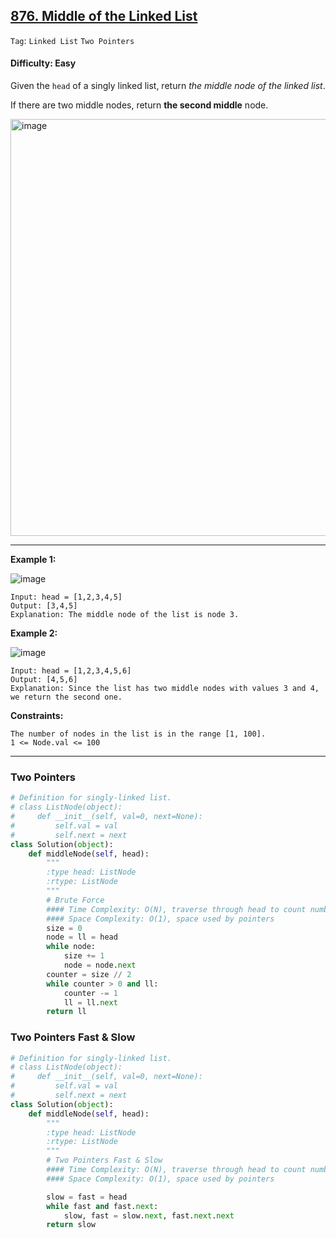 ## [876. Middle of the Linked List](https://leetcode.com/problems/middle-of-the-linked-list)

```Tag```: ```Linked List``` ```Two Pointers```

#### Difficulty: Easy

Given the ```head``` of a singly linked list, return _the middle node of the linked list_.

If there are two middle nodes, return __the second middle__ node.

<img width="667" alt="image" src="https://user-images.githubusercontent.com/35042430/205469894-820539c5-5094-46e5-9c6f-966aed2bdd22.png">

---

__Example 1:__

![image](https://assets.leetcode.com/uploads/2021/07/23/lc-midlist1.jpg)

```
Input: head = [1,2,3,4,5]
Output: [3,4,5]
Explanation: The middle node of the list is node 3.
```

__Example 2:__

![image](https://assets.leetcode.com/uploads/2021/07/23/lc-midlist2.jpg)

```
Input: head = [1,2,3,4,5,6]
Output: [4,5,6]
Explanation: Since the list has two middle nodes with values 3 and 4, we return the second one.
```

__Constraints:__

```
The number of nodes in the list is in the range [1, 100].
1 <= Node.val <= 100
```

---

### Two Pointers

```Python
# Definition for singly-linked list.
# class ListNode(object):
#     def __init__(self, val=0, next=None):
#         self.val = val
#         self.next = next
class Solution(object):
    def middleNode(self, head):
        """
        :type head: ListNode
        :rtype: ListNode
        """
        # Brute Force
        #### Time Complexity: O(N), traverse through head to count number of nodes
        #### Space Complexity: O(1), space used by pointers
        size = 0
        node = ll = head
        while node:
            size += 1
            node = node.next
        counter = size // 2
        while counter > 0 and ll:
            counter -= 1
            ll = ll.next
        return ll
```

### Two Pointers Fast & Slow

```Python
# Definition for singly-linked list.
# class ListNode(object):
#     def __init__(self, val=0, next=None):
#         self.val = val
#         self.next = next
class Solution(object):
    def middleNode(self, head):
        """
        :type head: ListNode
        :rtype: ListNode
        """
        # Two Pointers Fast & Slow
        #### Time Complexity: O(N), traverse through head to count number of nodes
        #### Space Complexity: O(1), space used by pointers

        slow = fast = head
        while fast and fast.next:
            slow, fast = slow.next, fast.next.next
        return slow
```
